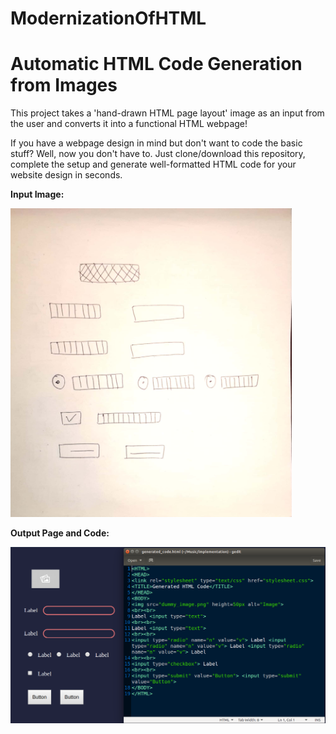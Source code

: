 # ModernizationOfHTML

# Automatic HTML Code Generation from Images

This project takes a 'hand-drawn HTML page layout' image as an input from the user and converts it into a functional HTML webpage!

If you have a webpage design in mind but don't want to code the basic stuff? Well, now you don't have to. Just clone/download this repository, complete the setup and generate well-formatted HTML code for your website design in seconds.

**Input Image:**

<img src='images_for_README/test_imgs_3.jpg' width='450'>

**Output Page and Code:**

<img src='images_for_README/code_and_page.png' width='750'>
